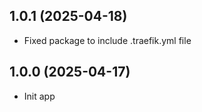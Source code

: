 ## 1.0.1 (2025-04-18)

  - Fixed package to include .traefik.yml file

## 1.0.0 (2025-04-17)

  - Init app
